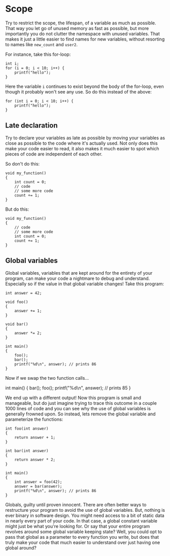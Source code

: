 # Scope

Try to restrict the scope, the lifespan, of a variable as much as possible. That way you let go of unused memory as fast as possible, but more importantly you do not clutter the namespace with unused variables. That makes it just a little easier to find names for new variables, without resorting to names like `new_count` and `user2`.

For instance, take this for-loop:

    int i;
    for (i = 0; i < 10; i++) {
        printf("hello");
    }

Here the variable `i` continues to exist beyond the body of the for-loop, even though it probably won't see any use. So do this instead of the above:

    for (int i = 0; i < 10; i++) {
        printf("hello");
    }


## Late declaration

Try to declare your variables as late as possible by moving your variables as close as possible to the code where it's actually used. Not only does this make your code easier to read, it also makes it much easier to spot which pieces of code are independent of each other.

So don't do this:

    void my_function()
    {
        int count = 0;
        // code
        // some more code
        count += 1;
    }

But do this:

    void my_function()
    {
        // code
        // some more code
        int count = 0;
        count += 1;
    }


## Global variables

Global variables, variables that are kept around for the entirety of your program, can make your code a nightmare to debug and understand. Especially so if the value in that global variable changes! Take this program:

    int answer = 42;

    void foo()
    {
        answer += 1;
    }

    void bar()
    {
        answer *= 2;
    }

    int main()
    {
        foo();
        bar();
        printf("%d\n", answer); // prints 86
    }

Now if we swap the two function calls...

int main()
{
    bar();
    foo();
    printf("%d\n", answer); // prints 85
}

We end up with a different output! Now this program is small and manageable, but do just imagine trying to trace this outcome in a couple 1000 lines of code and you can see why the use of global variables is generally frowned upon. So instead, lets remove the global variable and parameterize the functions:

    int foo(int answer)
    {
        return answer + 1;
    }

    int bar(int answer)
    {
        return answer * 2;
    }

    int main()
    {
        int answer = foo(42);
        answer = bar(answer);
        printf("%d\n", answer); // prints 86
    }

Globals, guilty until proven innocent. There are often better ways to restructure your program to avoid the use of global variables. But, nothing is ever binary in software design. You might need access to a bit of static data in nearly every part of your code. In that case, a global constant variable might just be what you're looking for. Or say that your entire program revolves around some global variable keeping state? Well, you could opt to pass that global as a parameter to every function you write, but does that truly make your code that much easier to understand over just having one global around?
